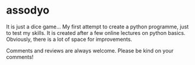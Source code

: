 # assodyo
It is just a dice game...
My first attempt to create a python programme, just to test my skills. 
It is created after a few online lectures on python basics.
Obviously, there is a lot of space for improvements.

Comments and reviews are always welcome.
Please be kind on your comments!
